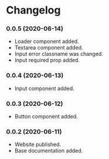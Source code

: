 Changelog
=========

### 0.0.5 (2020-06-14)
* Loader component added.
* Textarea component added.
* Input error classname was changed.
* Input required prop added.


### 0.0.4 (2020-06-13)
* Input component added.


### 0.0.3 (2020-06-12)
* Button component added.


### 0.0.2 (2020-06-11)
* Website published.
* Base documentation added.
